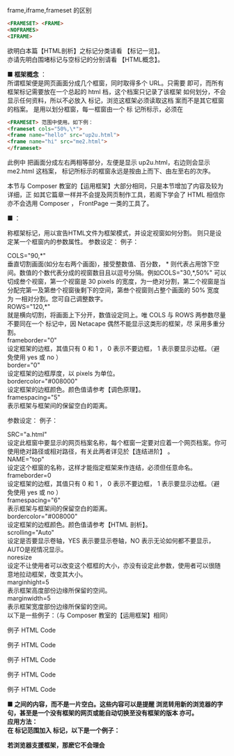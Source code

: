 frame,iframe,frameset 的区别  
~~~html
<FRAMESET> <FRAME>  
<NOFRAMES>  
<IFRAME> 
~~~
欲明白本篇【HTML剖析】之标记分类请看 【标记一览】。  
亦请先明白围堵标记与空标记的分别请看 【HTML概念】。  
  
**■ 框架概念** ：  
所谓框架便是网页画面分成几个框窗，同时取得多个 URL。只需要 <FRAMESET> <FRAME> 即可，而所有框架标记需要放在一个总起的 html 档，这个档案只记录了该框架 如何划分，不会显示任何资料，所以不必放入 <BODY> 标记，浏览这框架必须读取这档 案而不是其它框窗的档案。<FRAMESET> 是用以划分框窗，每一框窗由一个 <FRAME> 标 记所标示，<FRAME>必须在 
~~~html
<FRAMESET> 范围中使用。如下例：  
<frameset cols="50%,\*">  
<frame name="hello" src="up2u.html">  
<frame name="hi" src="me2.html">  
</frameset>  
~~~
此例中 <FRAMESET> 把画面分成左右两相等部分，左便是显示 up2u.html，右边则会显示 me2.html 这档案，<FRAME> 标记所标示的框窗永远是按由上而下、由左至右的次序。  
  
本节与 Composer 教室的【运用框架】大部分相同，只是本节增加了内容及较为详细，正 如其它篇章一样并不会提及网页制作工具，若阁下学会了 HTML 相信你亦不会选用 Composer ， FrontPage 一类的工具了。  
  
**■ <FRAMESET> <FRAME>** ：  
  
<FRAMESET> 称框架标记，用以宣告HTML文件为框架模式，并设定视窗如何分割。  
<FRAME> 则只是设定某一个框窗内的参数属性。  
<FRAMESET> 参数设定：  
例子：<frameset rows="90,\*" frameborder="0" border=0 framespacing="2" bordercolor="#008000">  
  
COLS="90,\*"  
垂直切割画面(如分左右两个画面)，接受整数值、百分数， \* 则代表占用馀下空 间。数值的个数代表分成的视窗数目且以逗号分隔。例如COLS="30,\*,50%" 可以 切成叁个视窗，第一个视窗是 30 pixels 的宽度，为一绝对分割，第二个视窗是当 分配完第一及第叁个视窗後剩下的空间，第叁个视窗则占整个画面的 50% 宽度 为 一相对分割。您可自己调整数字。  
ROWS="120,\*"  
就是横向切割，将画面上下分开，数值设定同上。唯 COLS 与 ROWS 两参数尽量 不要同在一个 <FRAMESET> 标记中，因 Netacape 偶然不能显示这类形的框架，尽 采用多重分割。  
frameborder="0"  
设定框架的边框，其值只有 0 和 1 ， 0 表示不要边框， 1 表示要显示边框。（避 免使用 yes 或 no ）  
border="0"  
设定框架的边框厚度，以 pixels 为单位。  
bordercolor="#008000"  
设定框架的边框颜色。颜色值请参考【调色原理】。  
framespacing="5"  
表示框架与框架间的保留空白的距离。  
<FRAME> 参数设定：  
例子：<frame name="top" src="a.html" marginwidth="5" marginheight="5" scrolling="Auto" frameborder="0" noresize framespacing="6" bordercolor="#0000FF">  
  
SRC="a.html"  
设定此框窗中要显示的网页档案名称，每个框窗一定要对应着一个网页档案。你可 使用绝对路径或相对路径，有关此两者详见於【连结进阶】 。  
NAME="top"  
设定这个框窗的名称，这样才能指定框架来作连结，必须但任意命名。  
frameborder=0  
设定框架的边框，其值只有 0 和 1 ， 0 表示不要边框， 1 表示要显示边框。（避 免使用 yes 或 no ）  
framespacing="6"  
表示框架与框架间的保留空白的距离。  
bordercolor="#008000"  
设定框架的边框颜色。颜色值请参考【HTML 剖析】。  
scrolling="Auto"  
设定是否要显示卷轴，YES 表示要显示卷轴，NO 表示无论如何都不要显示， AUTO是视情况显示。  
noresize  
设定不让使用者可以改变这个框框的大小，亦没有设定此参数，使用者可以很随 意地拉动框架，改变其大小。  
marginhight=5  
表示框架高度部份边缘所保留的空间。  
marginwidth=5  
表示框架宽度部份边缘所保留的空间。  
以下是一些例子：（与 Composer 教室的【运用框架】相同）  
  
例子 HTML Code  
<frameset rows="80,\*">  
<frame name="top" src="a.html">  
<frame name="bottom" src="b.html">  
</frameset>  
  
例子 HTML Code  
<frameset rows="80,\*,80">  
<frame name="top" src="a.html">  
<frame name="middle" src="b.html">  
<frame name="bottom" src="c.html">  
</frameset>  
  
例子 HTML Code  
<frameset cols="150,\*">  
<frameset rows="80,\*">  
<frame name="upper\_left" src="a.html">  
<frame name="lower\_left" src="b.html">  
</frameset>  
<frame name="right" src="c.html">  
</frameset>  
  
例子 HTML Code  
<frameset rows="80,\*">  
<frame name="top" src="a.html">  
<frameset cols="150,\*">  
<frame name="lower\_left" src="b.html">  
<frame name="lower\_right" src="c.html">  
</frameset>  
</frameset>

例子 HTML Code  
<frameset cols="150,\*">  
<frame name="left" src="a.html">  
<frameset rows="80,\*">  
<frame name="upper\_right" src="b.html">  
<frame name="lower\_right" src="c.html">  
</frameset>  
</frameset>  
  
  
**■ <NOFRAMES>** ：  
当别人使用的浏览器太旧，不支援框架这个功能时，他看到的将会是一片空白。为了避免 这种情况，可使用 <NOFRAMES> 这个标记，当使用者的浏览器看不到框架时，他就会看到 <NOFRAMES> 与 </NOFRAMES> 之间的内容，而不是一片空白。这些内容可以是提醒 浏览转用新的浏览器的字句，甚至是一个没有框架的网页或能自动切换至没有框架的版本 亦可。  
应用方法：  
在<frameset> 标记范围加入 </NOFRAMES> 标记，以下是一个例子：  
  
<frameset rows="80,\*">  
<noframes>  
<body>  
很抱歉，阁下使用的浏览器不支援框架功能，请转用新的浏览器。  
</body>  
</noframes>  
<frame name="top" src="a.html">  
<frame name="bottom" src="b.html">  
</frameset>  
若浏览器支援框架，那麽它不会理会 <noframes> 中的东西，但若浏览器不支援框架，由 於不认识所有框架标记，不明的标记会被略过，标记包围的东西便被解读出来，所以放在 <noframes>范围内的文字会被显示。  
  
**■ <IFRAME>** ：   
  
这标记只适用於 IE(comet:也使用于FireFox)。 它的作用是在一页网页中间插入一个框窗以显示另一个文件。它是 一个围堵标记，但围着的字句只有在浏览器不支援 iframe 标记时才会显示，如<noframes> 一样，可以放些提醒字句之类。通常 iframe 配合一个辨认浏览器的 JavaScript 会较好，若 JavaScript 认出该浏览器并非 Internet Explorer 便会切换至另一版本。PS：一定要使用</iframe>关闭，否则后面的内容显示不出来。

<iframe> 的参数设定如下：  
例子： <iframe src="iframe.html" name="test" align="MIDDLE" width="300" height="100" marginwidth="1" marginheight="1" frameborder="1" scrolling="Yes"> </iframe>  
  
src="iframe.html"  
欲显示於此框窗的文件来源除档案名称，必要加上相对或绝对路径。  
name="test"  
此框窗名称，这是连结标记的 target 参数所需要的，  
align="MIDDLE"  
可选值为 left, right, top, middle, bottom，作用不大  
width="300" height="100"  
框窗的宽及长，以 pixels 为单位。  
marginwidth="1" marginheight="1"  
该插入的文件与框边所保留的空间。  
frameborder="1"  
使用 1 表示显示边框， 0 则不显示。（可以是 yes 或 no）  
scrolling="Yes"  
使用 Yes 表示容许卷动（内定）， No 则不容许卷动。